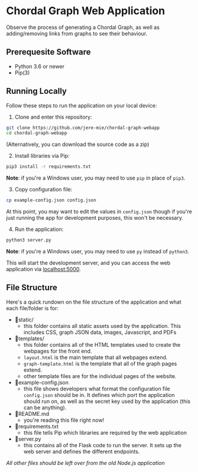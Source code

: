 # Chordal Graph Web Application

Observe the process of generating a Chordal Graph, as well as adding/removing links from graphs to see their behaviour.

## Prerequesite Software

- Python 3.6 or newer
- Pip(3)

## Running Locally

Follow these steps to run the application on your local device:

1. Clone and enter this repository:

```sh
git clone https://github.com/jere-mie/chordal-graph-webapp
cd chordal-graph-webapp
```

(Alternatively, you can download the source code as a zip)

2. Install libraries via Pip:

```sh
pip3 install -r requirements.txt
```

**Note**: if you're a Windows user, you may need to use `pip` in place of `pip3`.

3. Copy configuration file:

```sh
cp example-config.json config.json
```

At this point, you may want to edit the values in `config.json` though if you're just running the app for development purposes, this won't be necessary.

4. Run the application:

```sh
python3 server.py
```
**Note**: if you're a Windows user, you may need to use `py` instead of `python3`.

This will start the development server, and you can access the web application via [localhost:5000](http://localhost:5000).

## File Structure

Here's a quick rundown on the file structure of the application and what each file/folder is for:

- 📂static/
  - this folder contains all static assets used by the application. This includes CSS, graph JSON data, images, Javascript, and PDFs
- 📂templates/
  - this folder contains all of the HTML templates used to create the webpages for the front end.
  - `layout.html` is the main template that all webpages extend.
  - `graph-template.html` is the template that all of the graph pages extend.
  - other template files are for the individual pages of the website.
- 📃example-config.json
  - this file shows developers what format the configuration file `config.json` should be in. It defines which port the application should run on, as well as the secret key used by the application (this can be anything).
- 📃README.md
  - you're reading this file right now!
- 📃requirements.txt
  - this file tells Pip which libraries are required by the web application
- 📃server.py
  - this contains all of the Flask code to run the server. It sets up the web server and defines the different endpoints.

*All other files should be left over from the old Node.js application*
